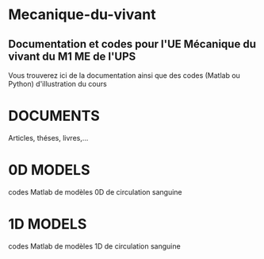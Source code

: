 # Mecanique-du-vivant
Documentation et codes pour l'UE Mécanique du vivant du M1 ME de l'UPS
----------------------------------------------------------------------

Vous trouverez ici de la documentation ainsi que des codes (Matlab ou Python)
d'illustration du cours

# DOCUMENTS
Articles, théses, livres,...

# 0D MODELS
codes Matlab de modèles 0D de circulation sanguine

# 1D MODELS
codes Matlab de modèles 1D de circulation sanguine
